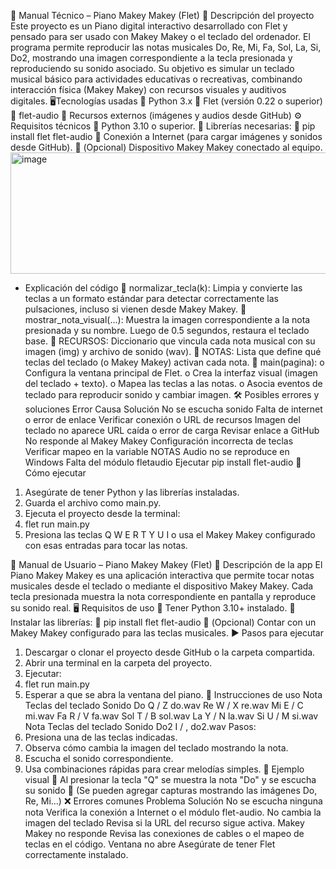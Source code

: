 📘 Manual Técnico – Piano Makey Makey (Flet)
📌 Descripción del proyecto
Este proyecto es un Piano digital interactivo desarrollado con Flet y pensado para ser
usado con Makey Makey o el teclado del ordenador.
El programa permite reproducir las notas musicales Do, Re, Mi, Fa, Sol, La, Si, Do2,
mostrando una imagen correspondiente a la tecla presionada y reproduciendo su sonido
asociado.
Su objetivo es simular un teclado musical básico para actividades educativas o
recreativas, combinando interacción física (Makey Makey) con recursos visuales y
auditivos digitales.
🖥Tecnologías usadas
 Python 3.x
 Flet (versión 0.22 o superior)
 flet-audio
 Recursos externos (imágenes y audios desde GitHub)
⚙ Requisitos técnicos
 Python 3.10 o superior.
 Librerías necesarias:
 pip install flet flet-audio
 Conexión a Internet (para cargar imágenes y sonidos desde GitHub).
 (Opcional) Dispositivo Makey Makey conectado al equipo.
<img width="583" height="194" alt="image" src="https://github.com/user-attachments/assets/3e4a0624-97b4-45f5-8b10-aaecfde834dd" />
- Explicación del código
 normalizar_tecla(k):
Limpia y convierte las teclas a un formato estándar para detectar correctamente
las pulsaciones, incluso si vienen desde Makey Makey.
 mostrar_nota_visual(...):
Muestra la imagen correspondiente a la nota presionada y su nombre. Luego de
0.5 segundos, restaura el teclado base.
 RECURSOS:
Diccionario que vincula cada nota musical con su imagen (img) y archivo de
sonido (wav).
 NOTAS:
Lista que define qué teclas del teclado (o Makey Makey) activan cada nota.
 main(pagina):
o Configura la ventana principal de Flet.
o Crea la interfaz visual (imagen del teclado + texto).
o Mapea las teclas a las notas.
o Asocia eventos de teclado para reproducir sonido y cambiar imagen.
🛠 Posibles errores y soluciones
Error Causa Solución
No se escucha sonido Falta de internet o error de
enlace
Verificar conexión o URL de
recursos
Imagen del teclado no
aparece
URL caída o error de carga Revisar enlace a GitHub
No responde al Makey
Makey
Configuración incorrecta de
teclas
Verificar mapeo en la
variable NOTAS
Audio no se reproduce en
Windows
Falta del módulo fletaudio
Ejecutar pip install
flet-audio
🚀 Cómo ejecutar
1. Asegúrate de tener Python y las librerías instaladas.
2. Guarda el archivo como main.py.
3. Ejecuta el proyecto desde la terminal:
4. flet run main.py
5. Presiona las teclas Q W E R T Y U I o usa el Makey Makey configurado con
esas entradas para tocar las notas.

👤 Manual de Usuario – Piano Makey Makey (Flet)
🎯 Descripción de la app
El Piano Makey Makey es una aplicación interactiva que permite tocar notas musicales
desde el teclado o mediante el dispositivo Makey Makey.
Cada tecla presionada muestra la nota correspondiente en pantalla y reproduce su sonido
real.
🖥 Requisitos de uso
 Tener Python 3.10+ instalado.
 Instalar las librerías:
 pip install flet flet-audio
 (Opcional) Contar con un Makey Makey configurado para las teclas musicales.
▶ Pasos para ejecutar
1. Descargar o clonar el proyecto desde GitHub o la carpeta compartida.
2. Abrir una terminal en la carpeta del proyecto.
3. Ejecutar:
4. flet run main.py
5. Esperar a que se abra la ventana del piano.
🎹 Instrucciones de uso
Nota Teclas del teclado Sonido
Do Q / Z do.wav
Re W / X re.wav
Mi E / C mi.wav
Fa R / V fa.wav
Sol T / B sol.wav
La Y / N la.wav
Si U / M si.wav
Nota Teclas del teclado Sonido
Do2 I / , do2.wav
Pasos:
1. Presiona una de las teclas indicadas.
2. Observa cómo cambia la imagen del teclado mostrando la nota.
3. Escucha el sonido correspondiente.
4. Usa combinaciones rápidas para crear melodías simples.
📸 Ejemplo visual
🎵 Al presionar la tecla "Q" se muestra la nota "Do" y se escucha su
sonido 🎵
(Se pueden agregar capturas mostrando las imágenes Do, Re, Mi…)
❌ Errores comunes
Problema Solución
No se escucha ninguna nota Verifica la conexión a Internet o el módulo flet-audio.
No cambia la imagen del
teclado Revisa si la URL del recurso sigue activa.
Makey Makey no responde Revisa las conexiones de cables o el mapeo de teclas en el
código.
Ventana no abre Asegúrate de tener Flet correctamente instalado.
